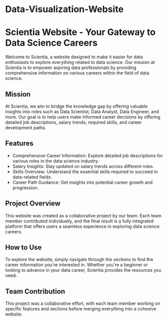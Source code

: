 # Data-Visualization-Website
# Scientia Website - Your Gateway to Data Science Careers

Welcome to Scientia, a website designed to make it easier for data enthusiasts to explore everything related to data science. Our mission at Scientia is to empower aspiring data professionals by providing comprehensive information on various careers within the field of data science.

## Mission
At Scientia, we aim to bridge the knowledge gap by offering valuable insights into roles such as Data Scientist, Data Analyst, Data Engineer, and more. Our goal is to help users make informed career decisions by offering detailed job descriptions, salary trends, required skills, and career development paths.

## Features
- Comprehensive Career Information: Explore detailed job descriptions for various roles in the data science industry.
- Salary Insights: Stay updated on salary trends across different roles.
- Skills Overview: Understand the essential skills required to succeed in data-related fields.
- Career Path Guidance: Get insights into potential career growth and progression.
  
## Project Overview
This website was created as a collaborative project by our team. Each team member contributed individually, and the final result is a fully integrated platform that offers users a seamless experience in exploring data science careers.

## How to Use
To explore the website, simply navigate through the sections to find the career information you're interested in. Whether you're a beginner or looking to advance in your data career, Scientia provides the resources you need.

## Team Contribution
This project was a collaborative effort, with each team member working on specific features and sections before merging everything into a cohesive website.
